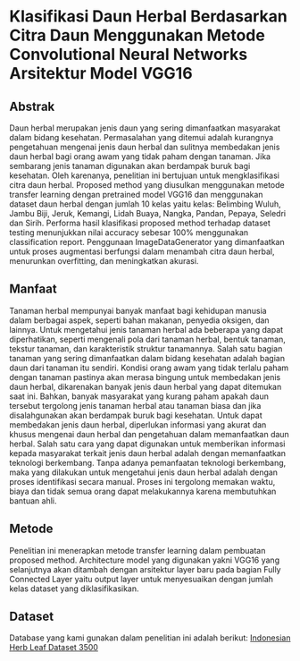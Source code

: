 # Klasifikasi Daun Herbal Berdasarkan Citra Daun Menggunakan Metode Convolutional Neural Networks Arsitektur Model VGG16

## Abstrak

Daun herbal merupakan jenis daun yang sering dimanfaatkan masyarakat dalam bidang kesehatan. Permasalahan yang ditemui adalah kurangnya pengetahuan mengenai jenis daun herbal dan sulitnya membedakan jenis daun herbal bagi orang awam yang tidak paham dengan tanaman. Jika sembarang jenis tanaman digunakan  akan berdampak buruk bagi kesehatan. Oleh karenanya, penelitian ini bertujuan untuk mengklasifikasi citra daun herbal. Proposed method yang diusulkan menggunakan metode transfer learning dengan pretrained model VGG16 dan menggunakan dataset daun herbal dengan jumlah 10 kelas yaitu kelas: Belimbing Wuluh, Jambu Biji, Jeruk, Kemangi, Lidah Buaya, Nangka, Pandan, Pepaya, Seledri dan Sirih. Performa hasil klasifikasi proposed method terhadap dataset testing menunjukkan nilai accuracy sebesar 100% menggunakan classification report. Penggunaan ImageDataGenerator yang dimanfaatkan untuk proses augmentasi berfungsi dalam menambah citra daun herbal, menurunkan overfitting, dan meningkatkan akurasi.

## Manfaat

Tanaman herbal mempunyai banyak manfaat bagi kehidupan manusia dalam berbagai aspek, seperti bahan makanan, penyedia oksigen, dan lainnya. Untuk mengetahui jenis tanaman herbal ada beberapa yang dapat diperhatikan, seperti mengenali pola dari tanaman herbal, bentuk tanaman, tekstur tanaman, dan karakteristik struktur tanamannya. Salah satu bagian tanaman yang sering dimanfaatkan dalam bidang kesehatan adalah bagian daun dari tanaman itu sendiri. Kondisi orang awam yang tidak terlalu paham dengan tanaman pastinya akan merasa bingung untuk membedakan jenis daun herbal, dikarenakan banyak jenis daun herbal yang dapat ditemukan saat ini. Bahkan,  banyak masyarakat yang kurang paham apakah daun tersebut tergolong jenis tanaman herbal atau tanaman biasa dan jika disalahgunakan akan berdampak buruk bagi kesehatan. Untuk dapat membedakan jenis daun herbal, diperlukan informasi yang akurat dan khusus mengenai daun herbal dan pengetahuan dalam memanfaatkan daun herbal. Salah satu cara yang dapat digunakan untuk memberikan informasi kepada masyarakat terkait jenis daun herbal adalah dengan memanfaatkan teknologi berkembang. Tanpa adanya pemanfaatan teknologi berkembang, maka yang dilakukan untuk mengetahui jenis daun herbal adalah dengan proses identifikasi secara manual. Proses ini tergolong memakan waktu, biaya dan tidak semua orang dapat melakukannya karena membutuhkan bantuan ahli.

## Metode

Penelitian ini menerapkan metode transfer learning dalam pembuatan proposed method. Architecture model yang digunakan yakni VGG16 yang selanjutnya akan ditambah dengan arsitektur layer baru pada bagian Fully Connected Layer yaitu output layer untuk menyesuaikan dengan jumlah kelas dataset yang diklasifikasikan.

## Dataset
Database yang kami gunakan dalam penelitian ini adalah berikut: 
<a href=https://data.mendeley.com/datasets/s82j8dh4rr/1>Indonesian Herb Leaf Dataset 3500</a>
